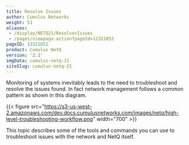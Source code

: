 ```yaml
---
title: Resolve Issues
author: Cumulus Networks
weight: 51
aliases:
 - /display/NETQ21/Resolve+Issues
 - /pages/viewpage.action?pageId=12321052
pageID: 12321052
product: Cumulus NetQ
version: '2.1'
imgData: cumulus-netq-21
siteSlug: cumulus-netq-21
---
```

Monitoring of systems inevitably leads to the need to troubleshoot and
resolve the issues found. In fact network management follows a common
pattern as shown in this diagram.

{{< figure src="https://s3-us-west-2.amazonaws.com/dev.docs.cumulusnetworks.com/images/netq/high-level-troubleshooting-workflow.png" width="700" >}}

This topic describes some of the tools and commands you can use to
troubleshoot issues with the network and NetQ itself.

<article id="html-search-results" class="ht-content" style="display: none;">

</article>

<footer id="ht-footer">

</footer>
